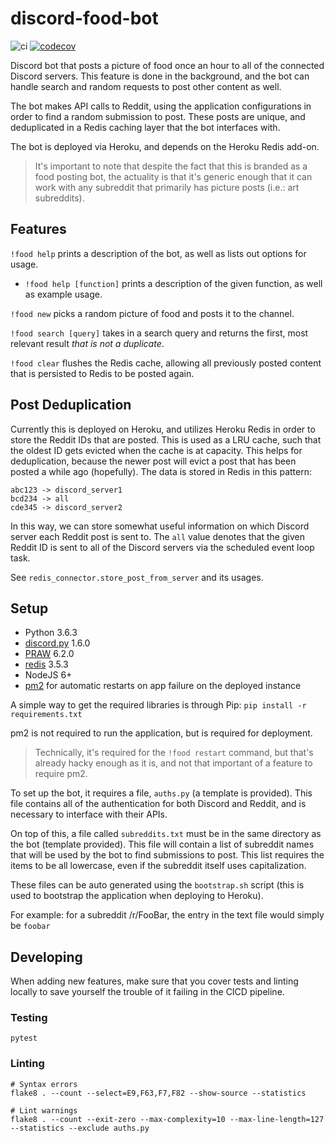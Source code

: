 discord-food-bot
================

![ci](https://github.com/SaxyPandaBear/discord-food-bot/actions/workflows/main.yml/badge.svg) [![codecov](https://codecov.io/gh/SaxyPandaBear/discord-food-bot/branch/master/graph/badge.svg?token=GSDBRQNE4P)](https://codecov.io/gh/SaxyPandaBear/discord-food-bot)

Discord bot that posts a picture of food once an hour to all of the 
connected Discord servers. This feature is done in the background,
and the bot can handle search and random requests to post other content
as well.

The bot makes API calls to Reddit, using the application configurations
in order to find a random submission to post. These posts are unique, and
deduplicated in a Redis caching layer that the bot interfaces with.

The bot is deployed via Heroku, and depends on the Heroku Redis add-on.

> It's important to note that despite the fact that this is branded as a food
posting bot, the actuality is that it's generic enough that it can work with
any subreddit that primarily has picture posts (i.e.: art subreddits).

## Features
`!food help` prints a description of the bot, as well as lists out options for usage.

- `!food help [function]` prints a description of the given function, as well as example usage.

`!food new` picks a random picture of food and posts it to the channel.

`!food search [query]` takes in a search query and returns the first, most relevant result *that is not a duplicate*.
 
 `!food clear` flushes the Redis cache, allowing all previously posted content that is persisted to Redis to be posted again.

## Post Deduplication
Currently this is deployed on Heroku, and utilizes Heroku Redis in order to 
store the Reddit IDs that are posted. This is used as a LRU cache, such that 
the oldest ID gets evicted when the cache is at capacity. This helps for 
deduplication, because the newer post will evict a post that has been posted 
a while ago (hopefully). The data is stored in Redis in this pattern:
```
abc123 -> discord_server1
bcd234 -> all
cde345 -> discord_server2
```
In this way, we can store somewhat useful information on which Discord server
each Reddit post is sent to. The `all` value denotes that the given Reddit ID is
sent to all of the Discord servers via the scheduled event loop task.

See `redis_connector.store_post_from_server` and its usages.

## Setup

- Python 3.6.3
- [discord.py](https://github.com/Rapptz/discord.py) 1.6.0
- [PRAW](https://praw.readthedocs.io/en/latest/index.html) 6.2.0
- [redis](https://github.com/andymccurdy/redis-py) 3.5.3
- NodeJS 6+
- [pm2](https://pm2.keymetrics.io/) for automatic restarts on app failure on the deployed instance

A simple way to get the required libraries is through Pip: `pip install -r requirements.txt`

pm2 is not required to run the application, but is required for deployment.
> Technically, it's required for the `!food restart` command, but that's 
already hacky enough as it is, and not that important of a feature to require
pm2.

To set up the bot, it requires a file, `auths.py` (a template is provided). 
This file contains all of the authentication for both Discord and Reddit, 
and is necessary to interface with their APIs.

On top of this, a file called `subreddits.txt` must be in the same directory as
the bot (template provided). This file will contain a list of subreddit names 
that will be used by the bot to find submissions to post. This list requires
the items to be all lowercase, even if the subreddit itself uses capitalization.

These files can be auto generated using the `bootstrap.sh` script 
(this is used to bootstrap the application when deploying to Heroku).

For example: for a subreddit /r/FooBar, the entry in the text file would simply be `foobar`

## Developing
When adding new features, make sure that you cover tests and linting locally
to save yourself the trouble of it failing in the CICD pipeline.

### Testing
```
pytest
```

### Linting
```
# Syntax errors
flake8 . --count --select=E9,F63,F7,F82 --show-source --statistics

# Lint warnings
flake8 . --count --exit-zero --max-complexity=10 --max-line-length=127 --statistics --exclude auths.py
```
